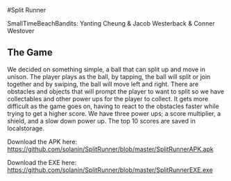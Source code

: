 #Split Runner

SmallTimeBeachBandits: Yanting Cheung & Jacob Westerback & Conner Westover

## The Game

We decided on something simple, a ball that can split up and move in unison. The player plays as the ball, by tapping, the ball will split or join together and by swiping, the ball will move left and right. There are obstacles and objects that will prompt the player to want to split so we have collectables and other power ups for the player to collect. It gets more difficult as the game goes on, having to react to the obstacles faster while trying to get a higher score. We have three power ups; a score multiplier, a shield, and a slow down power up. The top 10 scores are saved in localstorage.

Download the APK here: https://github.com/solanin/SplitRunner/blob/master/SplitRunnerAPK.apk

Download the EXE here: https://github.com/solanin/SplitRunner/blob/master/SplitRunnerEXE.exe
